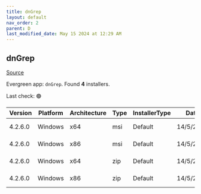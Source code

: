 ```yaml
---
title: dnGrep
layout: default
nav_order: 2
parent: D
last_modified_date: May 15 2024 at 12:29 AM
---
```


## dnGrep

[Source](https://dngrep.github.io/)

Evergreen app: `dnGrep`. Found **4** installers.

Last check: 🟢

| Version | Platform | Architecture | Type | InstallerType | Date      | Size     | URI                                                                                                                                                                      |
| ------- | -------- | ------------ | ---- | ------------- | --------- | -------- | ------------------------------------------------------------------------------------------------------------------------------------------------------------------------ |
| 4.2.6.0 | Windows  | x64          | msi  | Default       | 14/5/2024 | 75558912 | [https://github.com/dnGrep/dnGrep/releases/download/v4.2.6.0/dnGREP.4.2.6.x64.msi](https://github.com/dnGrep/dnGrep/releases/download/v4.2.6.0/dnGREP.4.2.6.x64.msi)     |
| 4.2.6.0 | Windows  | x86          | msi  | Default       | 14/5/2024 | 69783552 | [https://github.com/dnGrep/dnGrep/releases/download/v4.2.6.0/dnGREP.4.2.6.x86.msi](https://github.com/dnGrep/dnGrep/releases/download/v4.2.6.0/dnGREP.4.2.6.x86.msi)     |
| 4.2.6.0 | Windows  | x64          | zip  | Default       | 14/5/2024 | 76365642 | [https://github.com/dnGrep/dnGrep/releases/download/v4.2.6.0/dnGrep.4.2.6.0.x64.zip](https://github.com/dnGrep/dnGrep/releases/download/v4.2.6.0/dnGrep.4.2.6.0.x64.zip) |
| 4.2.6.0 | Windows  | x86          | zip  | Default       | 14/5/2024 | 70367202 | [https://github.com/dnGrep/dnGrep/releases/download/v4.2.6.0/dnGrep.4.2.6.0.x86.zip](https://github.com/dnGrep/dnGrep/releases/download/v4.2.6.0/dnGrep.4.2.6.0.x86.zip) |
